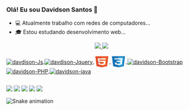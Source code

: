 ### Olá! Eu sou Davidson Santos 👋


- 💻 Atualmente trabalho com redes de computadores...
- 🎓 Estou estudando desenvolvimento web...

<div align="center">
  <a href="https://github.com/rafaballerini">
  <img height="165em" src="https://github-readme-stats.vercel.app/api?username=davidson-santos001&show_icons=true&theme=radical&include_all_commits=true&count_private=true"/>
  <img height="165em" src="https://github-readme-stats.vercel.app/api/top-langs/?username=davidson-santos001&layout=compact&langs_count=7&theme=radical"/>
</div>
  <div style="display: inline_block"><br>
  <img align="center" alt="davdison-Js" height="30" width="40" src="https://cdn.jsdelivr.net/gh/devicons/devicon/icons/javascript/javascript-plain.svg">
  <img align="center" alt="davdison-Jquery" height="30" width="40" src="https://cdn.jsdelivr.net/gh/devicons/devicon/icons/jquery/jquery-plain-wordmark.svg">
  <img align="center" alt="davidson-HTML" height="30" width="40" src="https://raw.githubusercontent.com/devicons/devicon/master/icons/html5/html5-original.svg"> 
  <img align="center" alt="davdison-CSS" height="30" width="40" src="https://raw.githubusercontent.com/devicons/devicon/master/icons/css3/css3-original.svg">
    <img align="center" alt="davidson-Bootstrap" height="35" width="55" src="https://cdn.jsdelivr.net/gh/devicons/devicon/icons/bootstrap/bootstrap-original.svg">
  <img align="center" alt="davidson-PHP" height="45" width="65" src="https://cdn.jsdelivr.net/gh/devicons/devicon/icons/php/php-plain.svg">
  <img align="center" alt="davidson-java" height="30" width="50" src="https://cdn.icon-icons.com/icons2/2415/PNG/512/java_original_logo_icon_146458.png">
  
</div>
  
  ##
  
  <div>

  <a href="https://instagram.com/davidsonsantos001" target="_blank"><img src="https://img.shields.io/badge/-Instagram-%23E4405F?style=for-the-badge&logo=instagram&logoColor=white" target="_blank"></a>
 	<a href="https://www.twitch.tv/l0rd_hunk" target="_blank"><img src="https://img.shields.io/badge/Twitch-9146FF?style=for-the-badge&logo=twitch&logoColor=white" target="_blank"></a>
 <a href="https://discord.com/channels/@L0RD_HUNK#1725" target="_blank"><img src="https://img.shields.io/badge/Discord-7289DA?style=for-the-badge&logo=discord&logoColor=white" target="_blank"></a> 
  <a href = "mailto:davidsonsantos03@yahoo.com"><img src="https://img.shields.io/badge/Gmail-D14836?style=for-the-badge&logo=gmail&logoColor=white" target="_blank"></a>
  <a href="https://www.linkedin.com/in/davidson--santos" target="_blank"><img src="https://img.shields.io/badge/-LinkedIn-%230077B5?style=for-the-badge&logo=linkedin&logoColor=white" target="_blank"></a>
 
![Snake animation](https://github.com/davidson-santos001/davidson-santos001/blob/output/github-contribution-grid-snake.svg)
    
  </div>
